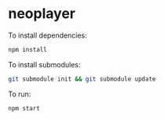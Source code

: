 # neoplayer

To install dependencies:

```bash
npm install
```

To install submodules:
```bash
git submodule init && git submodule update
```

To run:

```bash
npm start
```